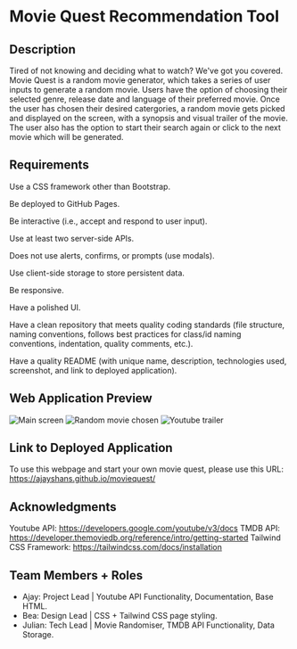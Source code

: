 # Movie Quest Recommendation Tool

## Description
Tired of not knowing and deciding what to watch? We've got you covered. Movie Quest is a random movie generator, which takes a series of user inputs to generate a random movie. Users have the option of choosing their selected genre, release date and language of their preferred movie. 
Once the user has chosen their desired catergories, a random movie gets picked and displayed on the screen, with a synopsis and visual trailer of the movie. The user also has the option to start their search again or click to the next movie which will be generated.

## Requirements
Use a CSS framework other than Bootstrap.

Be deployed to GitHub Pages.

Be interactive (i.e., accept and respond to user input).

Use at least two server-side APIs.

Does not use alerts, confirms, or prompts (use modals).

Use client-side storage to store persistent data.

Be responsive.

Have a polished UI.

Have a clean repository that meets quality coding standards (file structure, naming conventions, follows best practices for class/id naming conventions, indentation, quality comments, etc.).

Have a quality README (with unique name, description, technologies used, screenshot, and link to deployed application).

## Web Application Preview
![Main screen](<webpage-preview-1>)
![Random movie chosen](<webpage-preview-2>)
![Youtube trailer](<webpage-preview-3>)

## Link to Deployed Application
To use this webpage and start your own movie quest, please use this URL: https://ajayshans.github.io/moviequest/

## Acknowledgments

Youtube API: https://developers.google.com/youtube/v3/docs 
TMDB API: https://developer.themoviedb.org/reference/intro/getting-started 
Tailwind CSS Framework: https://tailwindcss.com/docs/installation

## Team Members + Roles
* Ajay: Project Lead | Youtube API Functionality, Documentation, Base HTML.
* Bea: Design Lead | CSS + Tailwind CSS page styling.
* Julian: Tech Lead | Movie Randomiser, TMDB API Functionality, Data Storage.